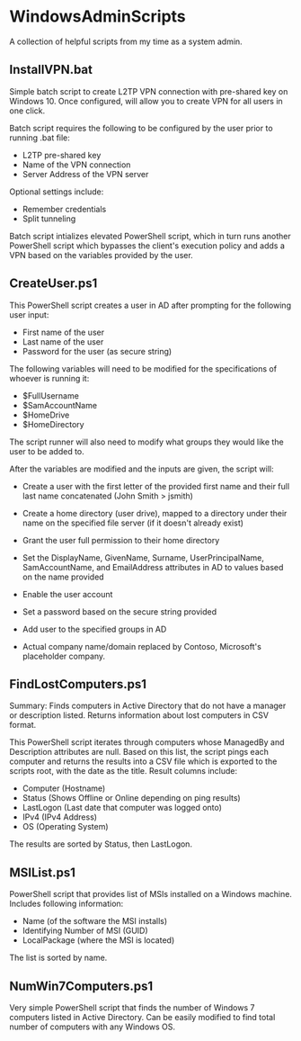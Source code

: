 # WindowsAdminScripts
A collection of helpful scripts from my time as a system admin.


## InstallVPN.bat

Simple batch script to create L2TP VPN connection with pre-shared key on Windows 10. Once configured, will allow you to create VPN for all users in one click.

Batch script requires the following to be configured by the user prior to running .bat file:
* L2TP pre-shared key
* Name of the VPN connection
* Server Address of the VPN server

Optional settings include:
* Remember credentials
* Split tunneling

Batch script intializes elevated PowerShell script, which in turn runs another PowerShell script which bypasses the client's execution policy and adds a VPN based on the variables provided by the user.

## CreateUser.ps1
This PowerShell script creates a user in AD after prompting for the following user input:
* First name of the user
* Last name of the user
* Password for the user (as secure string)

The following variables will need to be modified for the specifications of whoever is running it:
* $FullUsername
* $SamAccountName
* $HomeDrive
* $HomeDirectory

The script runner will also need to modify what groups they would like the user to be added to.

After the variables are modified and the inputs are given, the script will:
* Create a user with the first letter of the provided first name and their full last name concatenated (John Smith > jsmith)
* Create a home directory (user drive), mapped to a directory under their name on the specified file server (if it doesn't already exist)
* Grant the user full permission to their home directory
* Set the DisplayName, GivenName, Surname, UserPrincipalName, SamAccountName, and EmailAddress attributes in AD to values based on the name provided
* Enable the user account
* Set a password based on the secure string provided
* Add user to the specified groups in AD

* Actual company name/domain replaced by Contoso, Microsoft's placeholder company.

## FindLostComputers.ps1
Summary: Finds computers in Active Directory that do not have a manager or description listed. Returns information about lost computers in CSV format.

This PowerShell script iterates through computers whose ManagedBy and Description attributes are null. Based on this list, the script pings each computer and returns the results into a CSV file which is exported to the scripts root, with the date as the title. Result columns include:

* Computer (Hostname)
* Status (Shows Offline or Online depending on ping results)
* LastLogon (Last date that computer was logged onto)
* IPv4 (IPv4 Address)
* OS (Operating System)

The results are sorted by Status, then LastLogon.

## MSIList.ps1
PowerShell script that provides list of MSIs installed on a Windows machine. Includes following information:
* Name (of the software the MSI installs)
* Identifying Number of MSI (GUID)
* LocalPackage (where the MSI is located)

The list is sorted by name.

## NumWin7Computers.ps1
Very simple PowerShell script that finds the number of Windows 7 computers listed in Active Directory. Can be easily modified to find total number of computers with any Windows OS.

